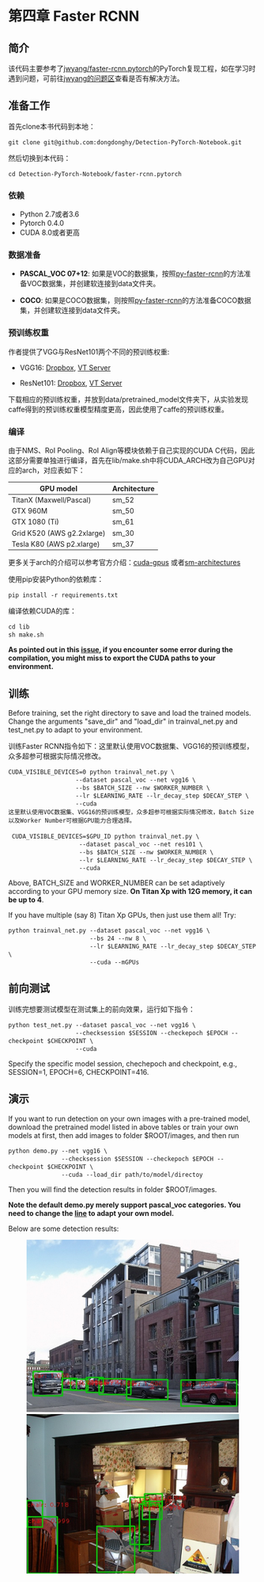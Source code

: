 # 第四章 Faster RCNN

## 简介

该代码主要参考了[jwyang/faster-rcnn.pytorch](https://github.com/jwyang/faster-rcnn.pytorch)的PyTorch复现工程，如在学习时遇到问题，可前往[jwyang的问题区](https://github.com/jwyang/faster-rcnn.pytorch/issues)查看是否有解决方法。

## 准备工作

首先clone本书代码到本地：
```
git clone git@github.com:dongdonghy/Detection-PyTorch-Notebook.git
```

然后切换到本代码：
```
cd Detection-PyTorch-Notebook/faster-rcnn.pytorch
```

### 依赖

* Python 2.7或者3.6
* Pytorch 0.4.0
* CUDA 8.0或者更高

### 数据准备

* **PASCAL_VOC 07+12**: 如果是VOC的数据集，按照[py-faster-rcnn](https://github.com/rbgirshick/py-faster-rcnn#beyond-the-demo-installation-for-training-and-testing-models)的方法准备VOC数据集，并创建软连接到data文件夹。

* **COCO**: 如果是COCO数据集，则按照[py-faster-rcnn](https://github.com/rbgirshick/py-faster-rcnn#beyond-the-demo-installation-for-training-and-testing-models)的方法准备COCO数据集，并创建软连接到data文件夹。

### 预训练权重

作者提供了VGG与ResNet101两个不同的预训练权重:

* VGG16: [Dropbox](https://www.dropbox.com/s/s3brpk0bdq60nyb/vgg16_caffe.pth?dl=0), [VT Server](https://filebox.ece.vt.edu/~jw2yang/faster-rcnn/pretrained-base-models/vgg16_caffe.pth)

* ResNet101: [Dropbox](https://www.dropbox.com/s/iev3tkbz5wyyuz9/resnet101_caffe.pth?dl=0), [VT Server](https://filebox.ece.vt.edu/~jw2yang/faster-rcnn/pretrained-base-models/resnet101_caffe.pth)

下载相应的预训练权重，并放到data/pretrained_model文件夹下，从实验发现caffe得到的预训练权重模型精度更高，因此使用了caffe的预训练权重。

### 编译

由于NMS、RoI Pooling、RoI Align等模块依赖于自己实现的CUDA C代码，因此这部分需要单独进行编译，首先在lib/make.sh中将CUDA_ARCH改为自己GPU对应的arch，对应表如下：

  | GPU model  | Architecture |
  | ------------- | ------------- |
  | TitanX (Maxwell/Pascal) | sm_52 |
  | GTX 960M | sm_50 |
  | GTX 1080 (Ti) | sm_61 |
  | Grid K520 (AWS g2.2xlarge) | sm_30 |
  | Tesla K80 (AWS p2.xlarge) | sm_37 |

更多关于arch的介绍可以参考官方介绍：[cuda-gpus](https://developer.nvidia.com/cuda-gpus) 或者[sm-architectures](http://arnon.dk/matching-sm-architectures-arch-and-gencode-for-various-nvidia-cards/)

使用pip安装Python的依赖库：
```
pip install -r requirements.txt
```

编译依赖CUDA的库：

```
cd lib
sh make.sh
```

**As pointed out in this [issue](https://github.com/jwyang/faster-rcnn.pytorch/issues/16), if you encounter some error during the compilation, you might miss to export the CUDA paths to your environment.**

## 训练

Before training, set the right directory to save and load the trained models. Change the arguments "save_dir" and "load_dir" in trainval_net.py and test_net.py to adapt to your environment.

训练Faster RCNN指令如下：这里默认使用VOC数据集、VGG16的预训练模型，众多超参可根据实际情况修改。
```
CUDA_VISIBLE_DEVICES=0 python trainval_net.py \
                   --dataset pascal_voc --net vgg16 \
                   --bs $BATCH_SIZE --nw $WORKER_NUMBER \
                   --lr $LEARNING_RATE --lr_decay_step $DECAY_STEP \
                   --cuda
这里默认使用VOC数据集、VGG16的预训练模型，众多超参可根据实际情况修改，Batch Size以及Worker Number可根据GPU能力合理选择。

 CUDA_VISIBLE_DEVICES=$GPU_ID python trainval_net.py \
                    --dataset pascal_voc --net res101 \
                    --bs $BATCH_SIZE --nw $WORKER_NUMBER \
                    --lr $LEARNING_RATE --lr_decay_step $DECAY_STEP \
                    --cuda
```
Above, BATCH_SIZE and WORKER_NUMBER can be set adaptively according to your GPU memory size. **On Titan Xp with 12G memory, it can be up to 4**.

If you have multiple (say 8) Titan Xp GPUs, then just use them all! Try:
```
python trainval_net.py --dataset pascal_voc --net vgg16 \
                       --bs 24 --nw 8 \
                       --lr $LEARNING_RATE --lr_decay_step $DECAY_STEP \
                       --cuda --mGPUs

```
## 前向测试

训练完想要测试模型在测试集上的前向效果，运行如下指令：
```
python test_net.py --dataset pascal_voc --net vgg16 \
                   --checksession $SESSION --checkepoch $EPOCH --checkpoint $CHECKPOINT \
                   --cuda
```
Specify the specific model session, chechepoch and checkpoint, e.g., SESSION=1, EPOCH=6, CHECKPOINT=416.

## 演示

If you want to run detection on your own images with a pre-trained model, download the pretrained model listed in above tables or train your own models at first, then add images to folder $ROOT/images, and then run
```
python demo.py --net vgg16 \
               --checksession $SESSION --checkepoch $EPOCH --checkpoint $CHECKPOINT \
               --cuda --load_dir path/to/model/directoy
```

Then you will find the detection results in folder $ROOT/images.

**Note the default demo.py merely support pascal_voc categories. You need to change the [line](https://github.com/jwyang/faster-rcnn.pytorch/blob/530f3fdccaa60d05fa068bc2148695211586bd88/demo.py#L156) to adapt your own model.**

Below are some detection results:

<div style="color:#0000FF" align="center">
<img src="images/img3_det_res101.jpg" width="430"/> <img src="images/img4_det_res101.jpg" width="430"/>
</div>


